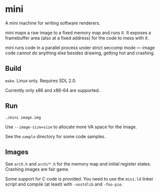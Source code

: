# mini

A mini machine for writing software renderers.

mini maps a raw image to a fixed memory map and runs it. It exposes a
framebuffer area (also at a fixed address) for the code to mess with it.

mini runs code in a parallel process under strict seccomp mode — image code
cannot do anything else besides drawing, getting hot and crashing.

## Build

`make`. Linux only. Requires SDL 2.0.

Currently only x86 and x86-64 are supported.

## Run

`./mini image.img`

Use `--image-size=size` to allocate more VA space for the image.

See the `sample` directory for some code samples.

## Images

See `arch.h` and `arch/*.h` for the memory map and initial register states.
Crashing images are fair game.

Some support for C code is provided. You need to use the `mini.ld` linker
script and compile (at least) with `-nostdlib` and `-fno-pie`.
